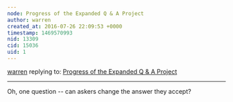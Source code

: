 ```yaml
---
node: Progress of the Expanded Q & A Project
author: warren
created_at: 2016-07-26 22:09:53 +0000
timestamp: 1469570993
nid: 13309
cid: 15036
uid: 1
---
```




[warren](../profile/warren) replying to: [Progress of the Expanded Q & A Project](../notes/ananyo2012/07-25-2016/progress-of-the-expanded-q-a-project)

----
Oh, one question -- can askers change the answer they accept?